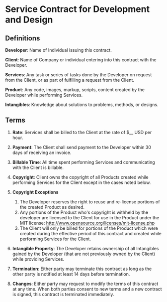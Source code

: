 # Service Contract for Development and Design

## Definitions

**Developer**:
Name of Individual issuing this contract.

**Client**:
Name of Company or individual entering into this contract with the Developer.

**Services**:
Any task or series of tasks done by the Developer on request from the Client,
or as part of fulfilling a request from the Client.

**Product**:
Any code, images, markup, scripts, content created by the Developer while
performing Services.

**Intangibles**:
Knowledge about solutions to problems, methods, or designs.

## Terms

1. **Rate**:
Services shall be billed to the Client at the rate of $__ USD per hour.

2. **Payment**:
The Client shall send payment to the Developer within 30 days of receiving
an invoice.

3. **Billable Time**:
All time spent performing Services and communicating with the Client is
billable.

4. **Copyright**:
Client owns the copyright of all Products created while performing Services for
the Client except in the cases noted below.

5. **Copyright Exceptions**
	1. The Developer reserves the right to reuse and re-license portions of the
created Product as desired.
	2. Any portions of the Product who's copyright is withheld by the developer
are licensed to the Client for use in the Product under the MIT license:
http://www.opensource.org/licenses/mit-license.php
	3. The Client will only be billed for portions of the Product which were
created during the effective period of this contract and created while
performing Services for the Client.

6. **Intangible Property**:
The Developer retains ownership of all Intangibles gained by the Developer
(that are not previously owned by the Client) while providing Services.

7. **Termination**:
Either party may terminate this contract as long as the other party
is notified at least 14 days before termination.  

8. **Changes**:
Either party may request to modify the terms of this contract at any time.
When both parties consent to new terms and a new contract is signed, this
contract is terminated immediately.
